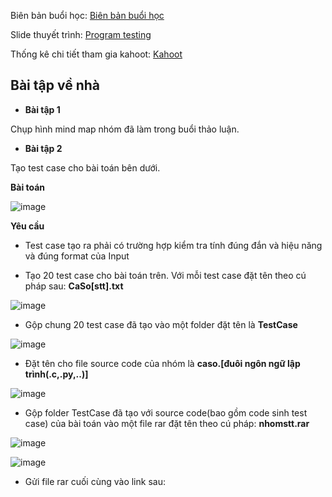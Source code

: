 Biên bản buổi học: [Biên bản buổi học](Biên%20bản%20buổi%20học.xlsx)

Slide thuyết trình: [Program testing](Program%20Testing.pptx)

Thống kê chi tiết tham gia kahoot: [Kahoot](câu%20hỏi%20về%20program%20testing.xlsx)

<h2>
  Bài tập về nhà
</h2>

- **Bài tập 1** 

Chụp hình mind map nhóm đã làm trong buổi thảo luận.

- **Bài tập 2** 

Tạo test case cho bài toán bên dưới.

**Bài toán**

![image](https://user-images.githubusercontent.com/77454876/162256676-93c83804-a98d-4833-8c67-2a0136943afe.png)

**Yêu cầu**

- Test case tạo ra phải có trường hợp kiểm tra tính đúng đắn và hiệu năng và đúng format của Input

- Tạo 20 test case cho bài toán trên. Với mỗi test case đặt tên theo cú pháp sau: **CaSo[stt].txt**

![image](https://user-images.githubusercontent.com/77454876/162258200-4f96db1f-7ed2-4983-a2aa-a8e204b077e0.png)

- Gộp chung 20 test case đã tạo vào một folder đặt tên là **TestCase**

![image](https://user-images.githubusercontent.com/77454876/162258324-9741f148-abf2-43e4-8caa-0088b326fc39.png)

- Đặt tên cho file source code của nhóm là **caso.[đuôi ngôn ngữ lập trình(.c,.py,..)]** 

![image](https://user-images.githubusercontent.com/77454876/162258813-8fe1a01f-9a2e-4618-91a5-402d9f445bd1.png)

- Gộp folder TestCase đã tạo với source code(bao gồm code sinh test case) của bài toán vào một file rar đặt tên theo cú pháp: **nhomstt.rar**

![image](https://user-images.githubusercontent.com/77454876/162258592-5d050bf5-d79a-4c68-b25d-b4c4e210d92f.png)

![image](https://user-images.githubusercontent.com/77454876/162258451-6296c7ec-ced2-44f6-bdc3-8c6f4ebde0ac.png)

- Gửi file rar cuối cùng vào link sau: 

